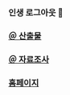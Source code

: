 ### 인생 로그아웃 👋

### [＠ 산출물](https://github.com/myeoungeun/Logout/tree/main/%EC%82%B0%EC%B6%9C%EB%AC%BC)
### [＠ 자료조사](https://github.com/myeoungeun/Logout/tree/main/%EC%9E%90%EB%A3%8C%EC%A1%B0%EC%82%AC)

### [홈페이지](http://azza.gwangju.ac.kr/~ce211927/Logout_Team/login.php)
